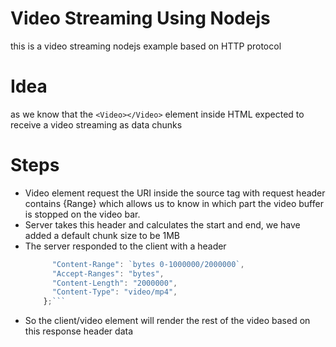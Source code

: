 # Video Streaming Using Nodejs
this is a video streaming nodejs example based on HTTP protocol

# Idea
as we know that the `<Video></Video>` element inside HTML expected to receive a video streaming as data chunks 

# Steps
- Video element request the URI inside the source tag with request header contains {Range} which allows us to know in which part the video buffer is stopped on the video bar.
- Server takes this header and calculates the start and end, we have added a default chunk size to be 1MB
- The server responded to the client with a header 
  ```javascript {
        "Content-Range": `bytes 0-1000000/2000000`,
        "Accept-Ranges": "bytes",
        "Content-Length": "2000000",
        "Content-Type": "video/mp4",
      };```
- So the client/video element will render the rest of the video based on this response header data
